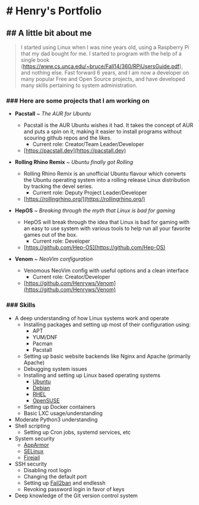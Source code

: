 # # Henry's Portfolio

## ## A little bit about me
> I started using Linux when I was nine years old, using a Raspberry Pi that my dad bought for me. I started to program with the help of a single book (https://www.cs.unca.edu/~bruce/Fall14/360/RPiUsersGuide.pdf), and nothing else. Fast forward 6 years, and I am now a developer on many popular Free and Open Source projects, and have developed many skills pertaining to system administration.

### ### Here are some projects that I am working on

* **Pacstall** ~ _The AUR for Ubuntu_
	- Pacstall is the AUR Ubuntu wishes it had. It takes the concept of AUR and puts a spin on it, making it easier to install programs without scouring github repos and the likes.
		- Current role: Creator/Team Leader/Developer
	- [https://pacstall.dev](https://pacstall.dev)

* **Rolling Rhino Remix** ~ _Ubuntu finally got Rolling_
	- Rolling Rhino Remix is an unofficial Ubuntu flavour which converts the Ubuntu operating system into a rolling release Linux distribution by tracking the devel series.
		- Current role: Deputy Project Leader/Developer
	- [https://rollingrhino.org/](https://rollingrhino.org/)

* **HepOS** ~ _Breaking through the myth that Linux is bad for gaming_
	- HepOS will break through the idea that Linux is bad for gaming with an easy to use system with various tools to help run all your favorite games out of the box.
		- Current role: Developer
	- [https://github.com/Hep-OS](https://github.com/Hep-OS)

* **Venom** ~ _NeoVim configuration_
	- Venomous NeoVim config with useful options and a clean interface
		- Current role: Creator/Developer
	- [https://github.com/Henryws/Venom](https://github.com/Henryws/Venom)

### ### Skills
* A deep understanding of how Linux systems work and operate
	- Installing packages and setting up most of their configuration using:
		- APT
		- YUM/DNF
		- Pacman
		- Pacstall
	- Setting up basic website backends like Nginx and Apache (primarily Apache)
	- Debugging system issues
	- Installing and setting up Linux based operating systems
		- [Ubuntu](https://ubuntu.com/)
		- [Debian](https://www.debian.org/)
		- [RHEL](https://www.redhat.com/en/technologies/linux-platforms/enterprise-linux)
		- [OpenSUSE](https://www.opensuse.org/)
	- Setting up Docker containers
	- Basic LXC usage/understanding
* Moderate Python3 understanding
* Shell scripting
	- Setting up Cron jobs, systemd services, etc
* System security
	- [AppArmor](https://www.apparmor.net/)
	- [SELinux](https://www.redhat.com/en/topics/linux/what-is-selinux)
	- [Firejail](https://firejail.wordpress.com/)
* SSH security
	- Disabling root login
	- Changing the default port
	- Setting up [Fail2ban](https://www.fail2ban.org/wiki/index.php/Main_Page) and endlessh
	- Revoking password login in favor of keys
* Deep knowledge of the Git version control system
